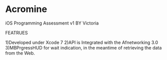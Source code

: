 # Acromine
iOS Programming Assessment v1 BY Victoria

FEATRUES

1)Developed under Xcode 7
2)API is Integrated with the Afnetworking 3.0
3)MBPrgressHUD for wait indication, in the meantime of retrieving the data from the Web.
